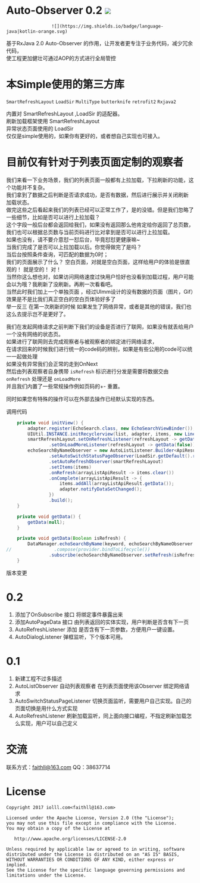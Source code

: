 # Auto-Observer 0.2  ![](https://img.shields.io/badge/Version-0.2-green.svg)
                     ![](https://img.shields.io/badge/language-java|kotlin-orange.svg)


基于RxJava 2.0 
Auto-Observer 的作用，让开发者更专注于业务代码，减少冗余代码，  
使工程更加健壮可通过AOP的方式进行全局管控  

# 本Simple使用的第三方库
`SmartRefreshLayout`   `LoadSir`   `MultiType`   `butterknife`   `retrofit2`   `Rxjava2`

内置对 SmartRefreshLayout ,LoadSir 的适配器。  
刷新加载框架使用 SmartRefreshLayout   
异常状态页面使用的 LoadSir  
仅仅是simple使用的，如果你有更好的，或者想自己实现也可接入。  

# 目前仅有针对于列表页面定制的观察者
我们来看一下业务场景，我们的列表页面一般都有上拉加载，下拉刷新的功能，这个功能并不复杂。  
我们拿到了数据之后判断是否请求成功，是否有数据，然后进行展示并关闭刷新 加载状态。  
做完这些之后看起来我们的列表已经可以正常工作了，是的没错。但是我们忽略了一些细节，比如是否可以进行上拉加载？  
这个字段一般后台都会返回给我们，如果没有返回那么他肯定给你返回了总页数，我们也可以根据总页数与当前页码进行比对拿到是否可以进行上拉加载。  
如果也没有，请不要介意怼一怼后台，毕竟怼怼更健康嘛~  
当我们完成了是否可以上拉加载以后。你觉得做完了是吗？  
当后台按照条件查询，可匹配的数据为0时；  
我们的页面展示了什么？ 空白页面，对就是空白页面，这样给用户的体验是很直观的！ 就是空的！ 对！   
当然你这么想也对，如果访问网络速度过快用户恰好也没看到加载过程，用户可能会以为哦？我刷新了没刷新。再刷一次看看吧。  
当然此时我们加上一个单独页面 ，经过UImm设计的没有数据的页面（图片，Gif）效果是不是比我们真正空白的空白页体验好多了  
举一反三 在第一次刷新的时候 如果发生了网络异常，或者是其他的错误，我们也这么去提示岂不是更好了。  

我们在发起网络请求之前判断下我们的设备是否进行了联网，如果没有就丢给用户一个没有网络的状态页。  
如果进行了联网则去完成观察者与被观察者的绑定进行网络请求，  
在请求回来的时候我们进行统一的code码的辨别，如果是有些公用的code可以统一一起做处理  
如果没有异常我们会正常的走到OnNext  
然后由列表观察者自身携带 `isRefresh` 标识进行分发是需要将数据交由 `onRefresh` 处理还是 `onLoadMore`  
并且我们内置了一些常规操作例如页码的+- 重置。  

同时如果您有特殊的操作可以在外部去操作已经默认实现的东西。  



调用代码
```java
    private void initView() {
        adapter.register(EchoSearch.class, new EchoSearchViewBinder());
        UIUtil.INSTANCE.initRecyclerview(list, adapter, items, new LinearLayoutManager(context));
        smartRefreshLayout.setOnRefreshListener(refreshLayout -> getData(true))
                .setOnLoadMoreListener(refreshLayout -> getData(false));
        echoSearchByNameObserver = new AutoListListener.Builder<ApiResult<ArrayList<EchoSearch>>>()
                .setAutoSwitchStatusPageObserver(LoadSir.getDefault().register(smartRefreshLayout, v -> getData()))
                .setAutoRefreshObserver(smartRefreshLayout)
                .setItems(items)
                .onRefresh(arrayListApiResult -> items.clear())
                .onComplete(arrayListApiResult -> {
                    items.addAll(arrayListApiResult.getData());
                    adapter.notifyDataSetChanged();
                })
                .build();
    }

    private void getData() {
        getData(null);
    }

    private void getData(Boolean isRefresh) {
        DataManager.echoSearchByName(keyword, echoSearchByNameObserver.getPage())
//                .compose(provider.bindToLifecycle())
                .subscribe(echoSearchByNameObserver.setRefresh(isRefresh));
    }
```

版本变更
# 0.2
1. 添加了OnSubscribe 接口 将绑定事件暴露出来
2. 添加AutoPageData 接口 由列表返回的实体实现，用户判断是否含有下一页
3. AutoRefreshListener 添加 是否含有下一页参数，方便用户一键设置。
4. AutoDialogListener 弹框监听，下个版本可用。
# 0.1
1. 新建工程不过多描述
2. AutoListObserver 自动列表观察者 在列表页面使用该Observer 绑定网络请求
3. AutoSwitchStatusPageListener 切换页面监听，需要用户自己实现。自己的页面切换是用什么方式实现
4. AutoRefreshListener 刷新加载监听，同上面向接口编程，不指定刷新加载怎么实现，用户可以自己定义

# 交流
联系方式：faithll@163.com
QQ：38637714

# License
```license
Copyright 2017 iolll.com<faithll@163.com>

Licensed under the Apache License, Version 2.0 (the "License");
you may not use this file except in compliance with the License.
You may obtain a copy of the License at

   http://www.apache.org/licenses/LICENSE-2.0
   
Unless required by applicable law or agreed to in writing, software
distributed under the License is distributed on an "AS IS" BASIS,
WITHOUT WARRANTIES OR CONDITIONS OF ANY KIND, either express or implied.
See the License for the specific language governing permissions and
limitations under the License.
```

